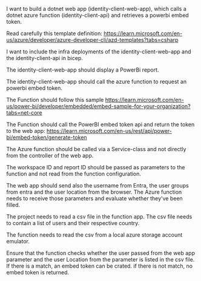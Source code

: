 I want to build a dotnet web app (identity-client-web-app), which calls a dotnet azure function (identity-client-api) and retrieves a powerbi embed token.

Read carefully this template definition: https://learn.microsoft.com/en-us/azure/developer/azure-developer-cli/azd-templates?tabs=csharp

I want to include the infra deployments of the identity-client-web-app and the identity-client-api in bicep.

The identity-client-web-app should display a PowerBi report.

The identity-client-web-app should call the azure function to request an powerbi embed token.

The Function should follow this sample https://learn.microsoft.com/en-us/power-bi/developer/embedded/embed-sample-for-your-organization?tabs=net-core

The Function should call the PowerBI embed token api and return the token to the web app: https://learn.microsoft.com/en-us/rest/api/power-bi/embed-token/generate-token 

The Azure function should be called via a Service-class and not directly from the controller of the web app.

The workspace ID and report ID should be passed as parameters to the function and not read from the function configuration.

The web app should send also the username from Entra, the user groups from entra and the user location from the browser. The Azure function needs to receive those parameters and evaluate whether they've been filled.

The project needs to read a csv file in the function app. The csv file needs to contain a list of users and their respective country. 

The function needs to read the csv from a local azure storage account emulator.

Ensure that the function checks whether the user passed from the web app parameter and the user Location from the parameter is listed in the csv file. If there is a match, an embed token can be crated. if there is not match, no embed token is returned.